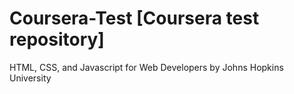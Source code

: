 # Coursera-Test [Coursera test repository]
HTML, CSS, and Javascript for Web Developers
by Johns Hopkins University
